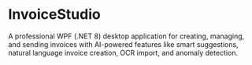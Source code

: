 # InvoiceStudio
A professional WPF (.NET 8) desktop application for creating, managing, and sending invoices with AI-powered features like smart suggestions, natural language invoice creation, OCR import, and anomaly detection.
